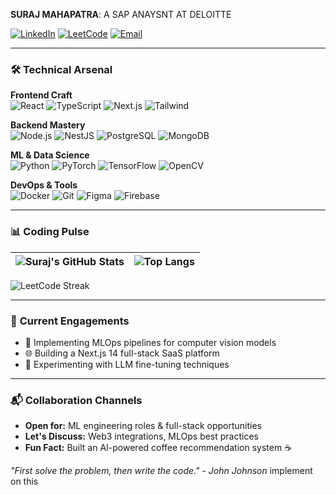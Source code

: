**SURAJ MAHAPATRA**: A SAP ANAYSNT AT DELOITTE

[![LinkedIn](https://img.shields.io/badge/LinkedIn-Connect-%230A66C2?logo=linkedin)](https://www.linkedin.com/in/suraj-mahapatra-029211/)
[![LeetCode](https://img.shields.io/badge/LeetCode-Solutions-%23FFA116?logo=leetcode)](https://leetcode.com/DriveONe_Suraj002/)
[![Email](https://img.shields.io/badge/Email-Contact-%23EA4335?logo=gmail)](mailto:surajmahapatra2003@gmail.com)

---

### 🛠️ **Technical Arsenal**

**Frontend Craft**  
![React](https://img.shields.io/badge/React-20232A?logo=react&logoColor=61DAFB)
![TypeScript](https://img.shields.io/badge/TypeScript-3178C6?logo=typescript&logoColor=white)
![Next.js](https://img.shields.io/badge/Next.js-000000?logo=nextdotjs)
![Tailwind](https://img.shields.io/badge/Tailwind_CSS-06B6D4?logo=tailwind-css)

**Backend Mastery**  
![Node.js](https://img.shields.io/badge/Node.js-339933?logo=nodedotjs)
![NestJS](https://img.shields.io/badge/NestJS-E0234E?logo=nestjs)
![PostgreSQL](https://img.shields.io/badge/PostgreSQL-4169E1?logo=postgresql)
![MongoDB](https://img.shields.io/badge/MongoDB-47A248?logo=mongodb)

**ML & Data Science**  
![Python](https://img.shields.io/badge/Python-3776AB?logo=python)
![PyTorch](https://img.shields.io/badge/PyTorch-EE4C2C?logo=pytorch)
![TensorFlow](https://img.shields.io/badge/TensorFlow-FF6F00?logo=tensorflow)
![OpenCV](https://img.shields.io/badge/OpenCV-5C3EE8?logo=opencv)

**DevOps & Tools**  
![Docker](https://img.shields.io/badge/Docker-2496ED?logo=docker)
![Git](https://img.shields.io/badge/Git-F05032?logo=git)
![Figma](https://img.shields.io/badge/Figma-F24E1E?logo=figma)
![Firebase](https://img.shields.io/badge/Firebase-FFCA28?logo=firebase)

---

### 📊 **Coding Pulse**

| ![Suraj's GitHub Stats](https://github-readme-stats.vercel.app/api?username=suraj209211&show_icons=true&theme=radical&hide=issues) | ![Top Langs](https://github-readme-stats.vercel.app/api/top-langs/?username=suraj209211&layout=compact&theme=radical&exclude_repo=github-readme-stats) |
|-------------------------------------------------------------------------------------------------------------------------------------|-----------------------------------------------------------------------------------------|

![LeetCode Streak](https://streak-stats.demolab.com?user=suraj209211&theme=dark&date_format=j%20M%5B%20Y%5D)

---

### 🚀 **Current Engagements**
- 🔭 Implementing MLOps pipelines for computer vision models
- 🌐 Building a Next.js 14 full-stack SaaS platform
- 🤖 Experimenting with LLM fine-tuning techniques

---

### 📬 **Collaboration Channels**
- **Open for:** ML engineering roles & full-stack opportunities
- **Let's Discuss:** Web3 integrations, MLOps best practices
- **Fun Fact:** Built an AI-powered coffee recommendation system ☕

*"First solve the problem, then write the code." - John Johnson*
 implement on this
